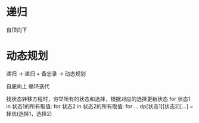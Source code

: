 # 递归

自顶向下

# 动态规划

递归 -> 递归 + 备忘录 -> 动态规划

自底向上 循环迭代

找状态转移方程时，穷举所有的状态和选择，根据对应的选择更新状态
for 状态1 in 状态1的所有取值:
    for 状态2 in 状态2的所有取值:
       for ...
           dp[状态1][状态2][...] = 择优(选择1，选择2)
